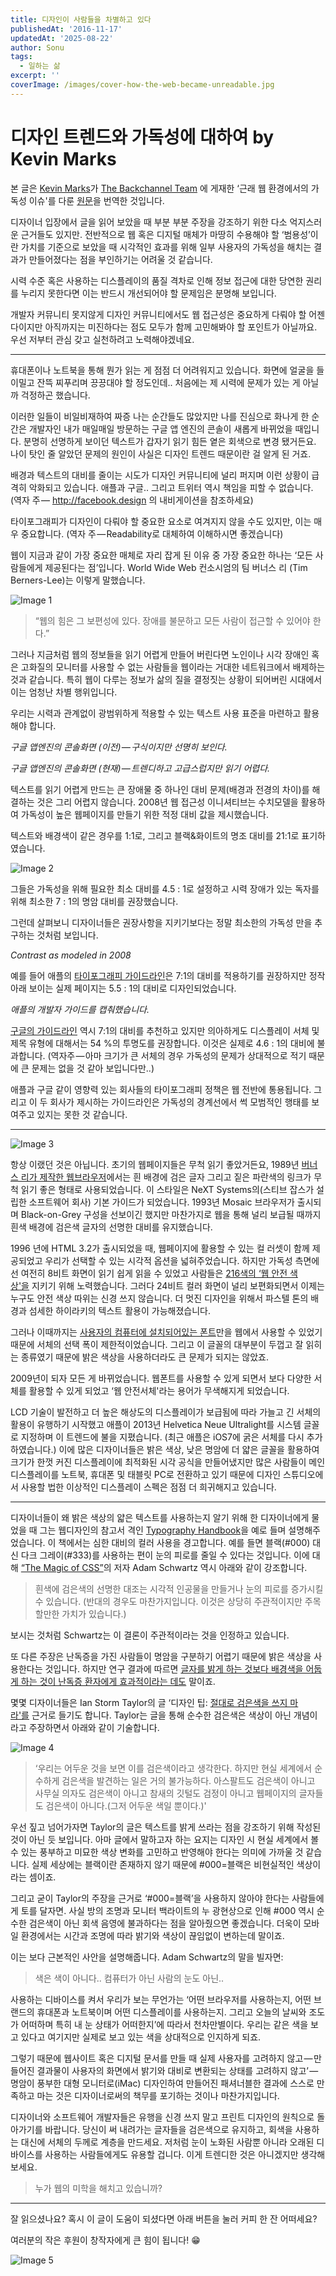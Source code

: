 ```yaml
---
title: 디자인이 사람들을 차별하고 있다
publishedAt: '2016-11-17'
updatedAt: '2025-08-22'
author: Sonu
tags:
  - 일하는 삶
excerpt: ''
coverImage: /images/cover-how-the-web-became-unreadable.jpg
---
```



# 디자인 트렌드와 가독성에 대하여 by Kevin Marks


본 글은 [Kevin Marks](https://backchannel.com/@kevinmarks?source=post_header_lockup)가 [The Backchannel Team](https://medium.com/u/96b1b4d8e25c) 에 게재한 ‘근래 웹 환경에서의 가독성 이슈'를 다룬 [원문](https://backchannel.com/how-the-web-became-unreadable-a781ddc711b6#.osdb2q34c)을 번역한 것입니다.


디자이너 입장에서 글을 읽어 보았을 때 부분 부분 주장을 강조하기 위한 다소 억지스러운 근거들도 있지만. 전반적으로 웹 혹은 디지털 매체가 마땅히 수용해야 할 ‘범용성’이란 가치를 기준으로 보았을 때 시각적인 효과를 위해 일부 사용자의 가독성을 해치는 결과가 만들어졌다는 점을 부인하기는 어려울 것 같습니다.


시력 수준 혹은 사용하는 디스플레이의 품질 격차로 인해 정보 접근에 대한 당연한 권리를 누리지 못한다면 이는 반드시 개선되어야 할 문제임은 분명해 보입니다.


개발자 커뮤니티 못지않게 디자인 커뮤니티에서도 웹 접근성은 중요하게 다뤄야 할 어젠다이지만 아직까지는 미진하다는 점도 모두가 함께 고민해봐야 할 포인트가 아닐까요. 우선 저부터 관심 갖고 실천하려고 노력해야겠네요.


-----


휴대폰이나 노트북을 통해 뭔가 읽는 게 점점 더 어려워지고 있습니다. 화면에 얼굴을 들이밀고 잔뜩 찌푸리며 끙끙대야 할 정도인데.. 처음에는 제 시력에 문제가 있는 게 아닐까 걱정하곤 했습니다.


이러한 일들이 비일비재하여 짜증 나는 순간들도 많았지만 나를 진심으로 화나게 한 순간은 개발자인 내가 매일매일 방문하는 구글 앱 엔진의 콘솔이 새롭게 바뀌었을 때입니다. 분명히 선명하게 보이던 텍스트가 갑자기 읽기 힘든 옅은 회색으로 변경 됐거든요. 나이 탓인 줄 알았던 문제의 원인이 사실은 디자인 트렌드 때문이란 걸 알게 된 거죠.


배경과 텍스트의 대비를 줄이는 시도가 디자인 커뮤니티에 널리 퍼지며 이런 상황이 급격히 악화되고 있습니다. 애플과 구글.. 그리고 트위터 역시 책임을 피할 수 없습니다. (역자 주 — http://facebook.design 의 내비게이션을 참조하세요)


타이포그래피가 디자인이 다뤄야 할 중요한 요소로 여겨지지 않을 수도 있지만, 이는 매우 중요합니다. (역자 주 — Readability로 대체하여 이해하시면 좋겠습니다)


웹이 지금과 같이 가장 중요한 매체로 자리 잡게 된 이유 중 가장 중요한 하나는 ‘모든 사람들에게 제공된다는 점’입니다. World Wide Web 컨소시엄의 팀 버너스 리 (Tim Berners-Lee)는 이렇게 말했습니다.

![Image 1](/images/how-the-web-became-unreadable-img-1.png)

> “웹의 힘은 그 보편성에 있다. 장애를 불문하고 모든 사람이 접근할 수 있어야 한다.”

그러나 지금처럼 웹의 정보들을 읽기 어렵게 만들어 버린다면 노인이나 시각 장애인 혹은 고화질의 모니터를 사용할 수 없는 사람들을 웹이라는 거대한 네트워크에서 배제하는 것과 같습니다. 특히 웹이 다루는 정보가 삶의 질을 결정짓는 상황이 되어버린 시대에서 이는 엄청난 차별 행위입니다.


우리는 시력과 관계없이 광범위하게 적용할 수 있는 텍스트 사용 표준을 마련하고 활용해야 합니다.





*구글 앱엔진의 콘솔화면 (이전) — 구식이지만 선명히 보인다.*





*구글 앱엔진의 콘솔화면 (현재) — 트렌디하고 고급스럽지만 읽기 어렵다.*


텍스트를 읽기 어렵게 만드는 큰 장애물 중 하나인 대비 문제(배경과 전경의 차이)를 해결하는 것은 그리 어렵지 않습니다. 2008년 웹 접근성 이니셔티브는 수치모델을 활용하여 가독성이 높은 웹페이지를 만들기 위한 적정 대비 값을 제시했습니다.


텍스트와 배경색이 같은 경우를 1:1로, 그리고 블랙&화이트의 명조 대비를 21:1로 표기하였습니다.

![Image 2](/images/how-the-web-became-unreadable-img-2.png)


그들은 가독성을 위해 필요한 최소 대비를 4.5 : 1로 설정하고 시력 장애가 있는 독자를 위해 최소한 7 : 1의 명암 대비를 권장했습니다.


그런데 살펴보니 디자이너들은 권장사항을 지키기보다는 정말 최소한의 가독성 만을 추구하는 것처럼 보입니다.





*Contrast as modeled in 2008*


예를 들어 애플의 [타이포그래피 가이드라인](https://developer.apple.com/ios/human-interface-guidelines/visual-design/color/)은 7:1의 대비를 적용하기를 권장하지만 정작 아래 보이는 실제 페이지는 5.5 : 1의 대비로 디자인되었습니다.





*애플의 개발자 가이드를 캡춰했습니다.*


[구글의 가이드라인](https://material.google.com/style/typography.html#typography-line-height) 역시 7:1의 대비를 추천하고 있지만 의아하게도 디스플레이 서체 및 제목 유형에 대해서는 54 %의 투명도를 권장합니다. 이것은 실제로 4.6 : 1의 대비에 불과합니다. (역자주 — 아마 크기가 큰 서체의 경우 가독성의 문제가 상대적으로 적기 때문에 큰 문제는 없을 것 같아 보입니다만..)


애플과 구글 같이 영향력 있는 회사들의 타이포그래피 정책은 웹 전반에 통용됩니다. 그리고 이 두 회사가 제시하는 가이드라인은 가독성의 경계선에서 썩 모범적인 행태를 보여주고 있지는 못한 것 같습니다.


---

![Image 3](/images/how-the-web-became-unreadable-img-3.png)


항상 이랬던 것은 아닙니다. 초기의 웹페이지들은 무척 읽기 좋았거든요, 1989년 [버너스 리가 제작한 웹브라우저](https://www.w3.org/History/1994/WWW/Journals/CACM/screensnap2_24c.gif)에서는 흰 배경에 검은 글자 그리고 짙은 파란색의 링크가 무척 읽기 좋은 형태로 사용되었습니다. 이 스타일은 NeXT Systems의(스티브 잡스가 설립한 소프트웨어 회사) 기본 가이드가 되었습니다. 1993년 Mosaic 브라우저가 출시되며 Black-on-Grey 구성을 선보이긴 했지만 마찬가지로 웹을 통해 널리 보급될 때까지 흰색 배경에 검은색 글자의 선명한 대비를 유지했습니다.


1996 년에 HTML 3.2가 출시되었을 때, 웹페이지에 활용할 수 있는 컬 러셋이 함께 제공되었고 우리가 선택할 수 있는 시각적 옵션을 넓혀주었습니다. 하지만 가독성 측면에선 여전히 8비트 화면이 읽기 쉽게 읽을 수 있었고 사람들은 [216색의 ‘웹 안전 색상'을](http://www.color-hex.com/216-web-safe-colors/) 지키기 위해 노력했습니다. 그러다 24비트 컬러 화면이 널리 보편화되면서 이제는 누구도 안전 색상 따위는 신경 쓰지 않습니다. 더 멋진 디자인을 위해서 파스텔 톤의 배경과 섬세한 하이라키의 텍스트 활용이 가능해졌습니다.


그러나 이때까지는 [사용자의 컴퓨터에 설치되어있는 폰트](http://www.ampsoft.net/webdesign-l/WindowsMacFonts.html)만을 웹에서 사용할 수 있었기 때문에 서체의 선택 폭이 제한적이었습니다. 그리고 이 글꼴의 대부분이 두껍고 잘 읽히는 종류였기 때문에 밝은 색상을 사용하더라도 큰 문제가 되지는 않았죠.


2009년이 되자 모든 게 바뀌었습니다. 웹폰트를 사용할 수 있게 되면서 보다 다양한 서체를 활용할 수 있게 되었고 ‘웹 안전서체'라는 용어가 무색해지게 되었습니다.





LCD 기술이 발전하고 더 높은 해상도의 디스플레이가 보급됨에 따라 가늘고 긴 서체의 활용이 유행하기 시작했고 애플이 2013년 Helvetica Neue Ultralight를 시스템 글꼴로 지정하며 이 트렌드에 불을 지폈습니다. (최근 애플은 iOS7에 굵은 서체를 다시 추가하였습니다.) 이에 많은 디자이너들은 밝은 색상, 낮은 명암에 더 얇은 글꼴을 활용하여 크기가 한껏 커진 디스플레이에 최적화된 시각 공식을 만들어냈지만 많은 사람들이 메인 디스플레이를 노트북, 휴대폰 및 태블릿 PC로 전환하고 있기 때문에 디자인 스튜디오에서 사용할 법한 이상적인 디스플레이 스펙은 점점 더 희귀해지고 있습니다.


---


디자이너들이 왜 밝은 색상의 얇은 텍스트를 사용하는지 알기 위해 한 디자이너에게 물었을 때 그는 웹디자인의 참고서 격인 [Typography Handbook](http://typographyhandbook.com/#color)을 예로 들며 설명해주었습니다. 이 책에서는 심한 대비의 컬러 사용을 경고합니다. 예를 들면 블랙(#000) 대신 다크 그레이(#333)를 사용하는 편이 눈의 피로를 줄일 수 있다는 것입니다. 이에 대해 [“The Magic of CSS”](http://adamschwartz.co/magic-of-css/chapters/4-color/)의 저자 Adam Schwartz 역시 아래와 같이 강조합니다.

> 흰색에 검은색의 선명한 대조는 시각적 인공물을 만들거나 눈의 피로를 증가시킬 수 있습니다. (반대의 경우도 마찬가지입니다. 이것은 상당히 주관적이지만 주목할만한 가치가 있습니다.)

보시는 것처럼 Schwartz는 이 결론이 주관적이라는 것을 인정하고 있습니다.


또 다른 주장은 난독증을 가진 사람들이 명암을 구분하기 어렵기 때문에 밝은 색상을 사용한다는 것입니다. 하지만 연구 결과에 따르면 [글자를 밝게 하는 것보다 배경색을 어둡게 하는 것이 난독증 환자에게 효과적이라는 데도](https://kevinmarks.github.io/textsamples.html) 말이죠.


몇몇 디자이너들은 Ian Storm Taylor의 글 ‘디자인 팁: [절대로 검은색을 쓰지 마라'를](https://ianstormtaylor.com/design-tip-never-use-black) 근거로 들기도 합니다. Taylor는 글을 통해 순수한 검은색은 색상이 아닌 개념이라고 주장하면서 아래와 같이 기술합니다.

![Image 4](/images/how-the-web-became-unreadable-img-4.png)

> ‘우리는 어두운 것을 보면 이를 검은색이라고 생각한다. 하지만 현실 세계에서 순수하게 검은색을 발견하는 일은 거의 불가능하다. 아스팔트도 검은색이 아니고 사무실 의자도 검은색이 아니고 참새의 깃털도 검정이 아니고 웹페이지의 글자들도 검은색이 아니다.(그저 어두운 색일 뿐이다.)'

우선 짚고 넘어가자면 Taylor의 글은 텍스트를 밝게 쓰라는 점을 강조하기 위해 작성된 것이 아닌 듯 보입니다. 아마 글에서 말하고자 하는 요지는 디자인 시 현실 세계에서 볼 수 있는 풍부하고 미묘한 색상 변화를 고민하고 반영해야 한다는 의미에 가까울 것 같습니다. 실제 세상에는 블랙이란 존재하지 않기 때문에 #000=블랙은 비현실적인 색상이라는 셈이죠.


그리고 굳이 Taylor의 주장을 근거로 ‘#000=블랙’을 사용하지 않아야 한다는 사람들에게 토를 달자면. 사실 방의 조명과 모니터 백라이트의 누 광현상으로 인해 #000 역시 순수한 검은색이 아닌 회색 음영에 불과하다는 점을 알아줬으면 좋겠습니다. 더욱이 모바일 환경에서는 시간과 조명에 따라 밝기와 색상이 끊임없이 변하는데 말이죠.


이는 보다 근본적인 사안을 설명해줍니다. Adam Schwartz의 말을 빌자면:

> 색은 색이 아니다.. 컴퓨터가 아닌 사람의 눈도 아닌..

사용하는 디바이스를 켜서 우리가 보는 무언가는 ‘어떤 브라우저를 사용하는지, 어떤 브랜드의 휴대폰과 노트북이며 어떤 디스플레이를 사용하는지. 그리고 오늘의 날씨와 조도가 어떠하며 특히 내 눈 상태가 어떠한지’에 따라서 천차만별이다. 우리는 같은 색을 보고 있다고 여기지만 실제로 보고 있는 색을 상대적으로 인지하게 되죠.


그렇기 때문에 웹사이트 혹은 디지털 문서를 만들 때 실제 사용자를 고려하지 않고 — 만들어진 결과물이 사용자의 화면에서 밝기와 대비로 변환되는 상태를 고려하지 않고’ — 명암이 풍부한 대형 모니터로(iMac) 디자인하여 만들어진 패셔너블한 결과에 스스로 만족하고 마는 것은 디자이너로써의 책무를 포기하는 것이나 마찬가지입니다.


디자이너와 소프트웨어 개발자들은 유행을 신경 쓰지 말고 프린트 디자인의 원칙으로 돌아가기를 바랍니다. 당신이 써 내려가는 글자들을 검은색으로 유지하고, 회색을 사용하는 대신에 서체의 두께로 계층을 만드세요. 저처럼 눈이 노화된 사람뿐 아니라 오래된 디바이스를 사용하는 사람들에게도 유용할 겁니다. 이게 트렌디한 것은 아니겠지만 생각해 보세요.

> 누가 웹의 미학을 해치고 있습니까?

---


잘 읽으셨나요? 혹시 이 글이 도움이 되셨다면 아래 버튼을 눌러 커피 한 잔 어떠세요?


여러분의 작은 후원이 창작자에게 큰 힘이 됩니다! 😁

![Image 5](/images/how-the-web-became-unreadable-img-5.png)

